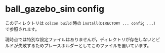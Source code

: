 # ball_gazebo_sim config

このディレクトリは `colcon build` 時の `install(DIRECTORY ... config ...)` で参照されます。

現時点では特別な設定ファイルはありませんが，ディレクトリが存在しないとビルドが失敗するためプレースホルダーとしてこのファイルを置いています。 